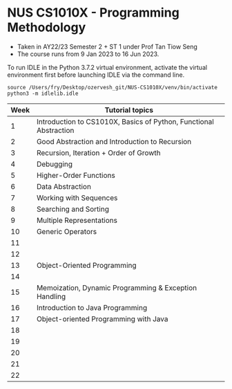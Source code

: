 # NUS CS1010X - Programming Methodology

* Taken in AY22/23 Semester 2 + ST 1 under Prof Tan Tiow Seng
* The course runs from  9 Jan 2023 to 16 Jun 2023.

To run IDLE in the Python 3.7.2 virtual environment, activate the virtual environment first before launching IDLE via the command line.
``` 
source /Users/fry/Desktop/ozervesh_git/NUS-CS1010X/venv/bin/activate
python3 -m idlelib.idle

```

| Week | Tutorial topics                                                  |
|------|------------------------------------------------------------------|
|1     |Introduction to CS1010X, Basics of Python, Functional Abstraction |                             
|2     |Good Abstraction and Introduction to Recursion                    |
|3     |Recursion, Iteration + Order of Growth                            |
|4     |Debugging                                                         |
|5     |Higher-Order Functions                                            |
|6     |Data Abstraction                                                  |
|7     |Working with Sequences                                            |
|8     |Searching and Sorting                                             |
|9     |Multiple Representations					  |
|10    |Generic Operators					          |
|11    |							          |
|12    |       								  |
|13    |Object-Oriented Programming				          |
|14    |       								  |
|15    |Memoization, Dynamic Programming & Exception Handling	          |
|16    |Introduction to Java Programming			          |
|17    |Object-oriented Programming with Java			          |
|18    |							          |
|19    |							          |
|20    |    							          |
|21    |   							          |
|22    |   							          |
